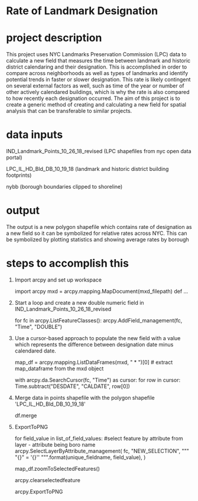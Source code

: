 # Rate of Landmark Designation

# project description

This project uses NYC Landmarks Preservation Commission (LPC) data to calculate a new field that measures the time between landmark and historic district calendaring and their designation. This is accomplished in order to compare across neighborhoods as well as types of landmarks and identify potential trends in faster or slower designation. This rate is likely contingent on several external factors as well, such as time of the year or number of other actively calendared buildings, which is why the rate is also compared to how recently each designation occurred. The aim of this project is to create a generic method of creating and calculating a new field for spatial analysis that can be transferable to similar projects.

# data inputs
IND_Landmark_Points_10_26_18_revised (LPC shapefiles from nyc open data portal)

LPC_IL_HD_Bld_DB_10_19_18 (landmark and historic district building footprints)

nybb  (borough boundaries clipped to shoreline)

# output
The output is a new polygon shapefile which contains rate of designation as a new field so it can be symbolized for relative rates across NYC. This can be symbolized by plotting statistics and showing average rates by borough

# steps to accomplish this
1) Import arcpy and set up workspace

	import arcpy
	mxd = arcpy.mapping.MapDocument(mxd_filepath)
	def ...

2) Start a loop and create a new double numeric field in IND_Landmark_Points_10_26_18_revised

	for fc in arcpy.ListFeatureClasses():
	arcpy.AddField_management(fc, "Time", "DOUBLE")

3) Use a cursor-based approach to populate the new field with a value which represents the difference between designation date minus calendared date.

	map_df = arcpy.mapping.ListDataFrames(mxd, " * ")[0] # extract map_dataframe from the mxd object

	with arcpy.da.SearchCursor(fc, "Time") as cursor:
		for row in cursor:
			Time.subtract("DESDATE", "CALDATE", row[0])

4) Merge data in points shapefile with the polygon shapefile 'LPC_IL_HD_Bld_DB_10_19_18'

	df.merge

5) ExportToPNG

	for field_value in list_of_field_values:
	#select feature by attribute from layer - attribute being boro name
	arcpy.SelectLayerByAttribute_management(
		fc,
		"NEW_SELECTION",
		""" "{}" = '{}'' """.format(unique_fieldname, field_value),
		)

	map_df.zoomToSelectedFeatures()

	arcpy.clearselectedfeature

	arcpy.ExportToPNG
